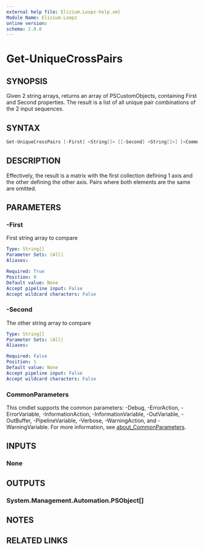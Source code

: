 ```yaml
---
external help file: Elizium.Loopz-help.xml
Module Name: Elizium.Loopz
online version:
schema: 2.0.0
---
```


# Get-UniqueCrossPairs

## SYNOPSIS

Given 2 string arrays, returns an array of PSCustomObjects, containing
First and Second properties. The result is a list of all unique pair combinations
of the 2 input sequences.

## SYNTAX

```powershell
Get-UniqueCrossPairs [-First] <String[]> [[-Second] <String[]>] [<CommonParameters>]
```

## DESCRIPTION

Effectively, the result is a matrix with the first collection defining 1 axis
and the other defining the other axis. Pairs where both elements are the same are
omitted.

## PARAMETERS

### -First

First string array to compare

```yaml
Type: String[]
Parameter Sets: (All)
Aliases:

Required: True
Position: 0
Default value: None
Accept pipeline input: False
Accept wildcard characters: False
```

### -Second

The other string array to compare

```yaml
Type: String[]
Parameter Sets: (All)
Aliases:

Required: False
Position: 1
Default value: None
Accept pipeline input: False
Accept wildcard characters: False
```

### CommonParameters

This cmdlet supports the common parameters: -Debug, -ErrorAction, -ErrorVariable, -InformationAction, -InformationVariable, -OutVariable, -OutBuffer, -PipelineVariable, -Verbose, -WarningAction, and -WarningVariable. For more information, see [about_CommonParameters](http://go.microsoft.com/fwlink/?LinkID=113216).

## INPUTS

### None

## OUTPUTS

### System.Management.Automation.PSObject[]

## NOTES

## RELATED LINKS
